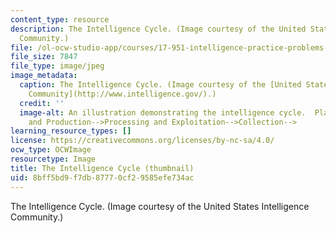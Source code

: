 ```yaml
---
content_type: resource
description: The Intelligence Cycle. (Image courtesy of the United States Intelligence
  Community.)
file: /ol-ocw-studio-app/courses/17-951-intelligence-practice-problems-and-prospects-spring-2005/8bff5bd9f7db87770cf29585efe734ac_17-951s05-th.jpg
file_size: 7847
file_type: image/jpeg
image_metadata:
  caption: The Intelligence Cycle. (Image courtesy of the [United States Intelligence
    Community](http://www.intelligence.gov/).)
  credit: ''
  image-alt: An illustration demonstrating the intelligence cycle.  Planning and Direction-->Dissemination-->Analysis
    and Production-->Processing and Exploitation-->Collection-->
learning_resource_types: []
license: https://creativecommons.org/licenses/by-nc-sa/4.0/
ocw_type: OCWImage
resourcetype: Image
title: The Intelligence Cycle (thumbnail)
uid: 8bff5bd9-f7db-8777-0cf2-9585efe734ac
---
```

The Intelligence Cycle. (Image courtesy of the United States Intelligence Community.)